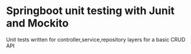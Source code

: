 # Springboot unit testing with Junit and Mockito

Unit tests written for controller,service,repository layers for a basic CRUD API
